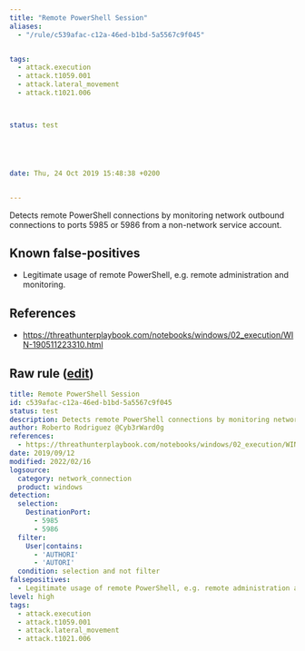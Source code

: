 ```yaml
---
title: "Remote PowerShell Session"
aliases:
  - "/rule/c539afac-c12a-46ed-b1bd-5a5567c9f045"


tags:
  - attack.execution
  - attack.t1059.001
  - attack.lateral_movement
  - attack.t1021.006



status: test





date: Thu, 24 Oct 2019 15:48:38 +0200


---
```


Detects remote PowerShell connections by monitoring network outbound connections to ports 5985 or 5986 from a non-network service account.

<!--more-->


## Known false-positives

* Legitimate usage of remote PowerShell, e.g. remote administration and monitoring.



## References

* https://threathunterplaybook.com/notebooks/windows/02_execution/WIN-190511223310.html


## Raw rule ([edit](https://github.com/SigmaHQ/sigma/edit/master/rules/windows/network_connection/net_connection_win_remote_powershell_session_network.yml))
```yaml
title: Remote PowerShell Session
id: c539afac-c12a-46ed-b1bd-5a5567c9f045
status: test
description: Detects remote PowerShell connections by monitoring network outbound connections to ports 5985 or 5986 from a non-network service account.
author: Roberto Rodriguez @Cyb3rWard0g
references:
  - https://threathunterplaybook.com/notebooks/windows/02_execution/WIN-190511223310.html
date: 2019/09/12
modified: 2022/02/16
logsource:
  category: network_connection
  product: windows
detection:
  selection:
    DestinationPort:
      - 5985
      - 5986
  filter:
    User|contains: 
      - 'AUTHORI'
      - 'AUTORI'
  condition: selection and not filter
falsepositives:
  - Legitimate usage of remote PowerShell, e.g. remote administration and monitoring.
level: high
tags:
  - attack.execution
  - attack.t1059.001
  - attack.lateral_movement
  - attack.t1021.006

```
